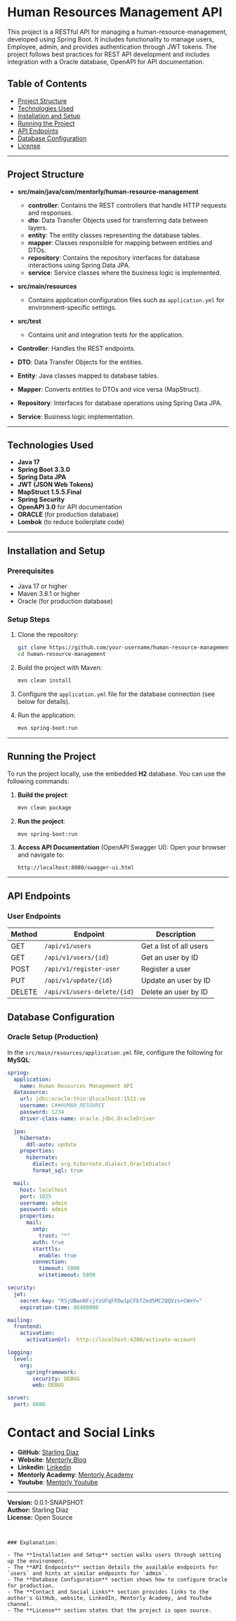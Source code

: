 # Human Resources Management API

This project is a RESTful API for managing a human-resource-management, developed using Spring Boot. It includes functionality to manage users, Employee, admin, and provides authentication through JWT tokens. The project follows best practices for REST API development and includes integration with a Oracle database, OpenAPI for API documentation.

## Table of Contents

- [Project Structure](#project-structure)
- [Technologies Used](#technologies-used)
- [Installation and Setup](#installation-and-setup)
- [Running the Project](#running-the-project)
- [API Endpoints](#api-endpoints)
- [Database Configuration](#database-configuration)
- [License](#license)

---

## Project Structure

- **src/main/java/com/mentorly/human-resource-management**
    - **controller**: Contains the REST controllers that handle HTTP requests and responses.
    - **dto**: Data Transfer Objects used for transferring data between layers.
    - **entity**: The entity classes representing the database tables.
    - **mapper**: Classes responsible for mapping between entities and DTOs.
    - **repository**: Contains the repository interfaces for database interactions using Spring Data JPA.
    - **service**: Service classes where the business logic is implemented.

- **src/main/resources**
    - Contains application configuration files such as `application.yml` for environment-specific settings.

- **src/test**
    - Contains unit and integration tests for the application.


- **Controller**: Handles the REST endpoints.
- **DTO**: Data Transfer Objects for the entities.
- **Entity**: Java classes mapped to database tables.
- **Mapper**: Converts entities to DTOs and vice versa (MapStruct).
- **Repository**: Interfaces for database operations using Spring Data JPA.
- **Service**: Business logic implementation.

---

## Technologies Used

- **Java 17**
- **Spring Boot 3.3.0**
- **Spring Data JPA**
- **JWT (JSON Web Tokens)**
- **MapStruct 1.5.5.Final**
- **Spring Security**
- **OpenAPI 3.0** for API documentation
- **ORACLE** (for production database)
- **Lombok** (to reduce boilerplate code)

---

## Installation and Setup

### Prerequisites

- Java 17 or higher
- Maven 3.8.1 or higher
- Oracle (for production database)

### Setup Steps

1. Clone the repository:
   ```bash
   git clone https://github.com/your-username/human-resource-management.git
   cd human-resource-management
   ```

2. Build the project with Maven:
   ```bash
   mvn clean install
   ```

3. Configure the `application.yml` file for the database connection (see below for details).

4. Run the application:
   ```bash
   mvn spring-boot:run
   ```

---

## Running the Project

To run the project locally, use the embedded **H2** database. You can use the following commands:

1. **Build the project**:
   ```bash
   mvn clean package
   ```

2. **Run the project**:
   ```bash
   mvn spring-boot:run
   ```

3. **Access API Documentation** (OpenAPI Swagger UI):
   Open your browser and navigate to:
   ```
   http://localhost:8080/swagger-ui.html
   ```

---

## API Endpoints

### User Endpoints

| Method | Endpoint                    | Description             |
|--------|-----------------------------|-------------------------|
| GET    | `/api/v1/users`             | Get a list of all users |
| GET    | `/api/v1/users/{id}`        | Get an user by ID       |
| POST   | `/api/v1/register-user`     | Register a user         |
| PUT    | `/api/v1/update/{id}`       | Update an user by ID    |
| DELETE | `/api/v1/users-delete/{id}` | Delete an user by ID    |

## Database Configuration

### Oracle Setup (Production)

In the `src/main/resources/application.yml` file, configure the following for **MySQL**:

```yaml
spring:
  application:
    name: Human Resources Management API
  datasource:
    url: jdbc:oracle:thin:@localhost:1521:xe
    username: C##HUMAN_RESOURCE
    password: 1234
    driver-class-name: oracle.jdbc.OracleDriver

  jpa:
    hibernate:
      ddl-auto: update
    properties:
      hibernate:
        dialect: org.hibernate.dialect.OracleDialect
        format_sql: true

  mail:
    host: localhost
    port: 1025
    username: admin
    password: admin
    properties:
      mail:
        smtp:
          trust: "*"
        auth: true
        starttls:
          enable: true
        connection:
          timeout: 5000
          writetimeout: 5000

security:
  jwt:
    secret-key: "RSjUBwnNFcjYzUFqFFDw1pCFbfZed5MC2QQVzs+CWeY="
    expiration-time: 86400000

mailing:
  frontend:
    activation:
      activationUrl:  http://localhost:4200/activate-account

logging:
  level:
    org:
      springframework:
        security: DEBUG
        web: DEBUG

server:
  port: 8080

```

# Contact and Social Links

- **GitHub**: [Starling Diaz](https://github.com/NSTLRD)
- **Website**: [Mentorly Blog](https://mentorly.blog/)
- **Linkedin**: [Linkedin](https://www.linkedin.com/in/starling-diaz-908225181/)
- **Mentorly Academy**: [Mentorly Academy](https://www.mentor-ly.com/)
- **Youtube**: [Mentorly Youtube](https://www.youtube.com/@Mentorly-e3b)
---

**Version:** 0.0.1-SNAPSHOT  
**Author:** Starling Diaz  
**License:** Open Source
```


### Explanation:

- The **Installation and Setup** section walks users through setting up the environment.
- The **API Endpoints** section details the available endpoints for `users` and hints at similar endpoints for `admin`.
- The **Database Configuration** section shows how to configure Oracle for production.
- The **Contact and Social Links** section provides links to the author's GitHub, website, LinkedIn, Mentorly Academy, and YouTube channel.
- The **License** section states that the project is open source.